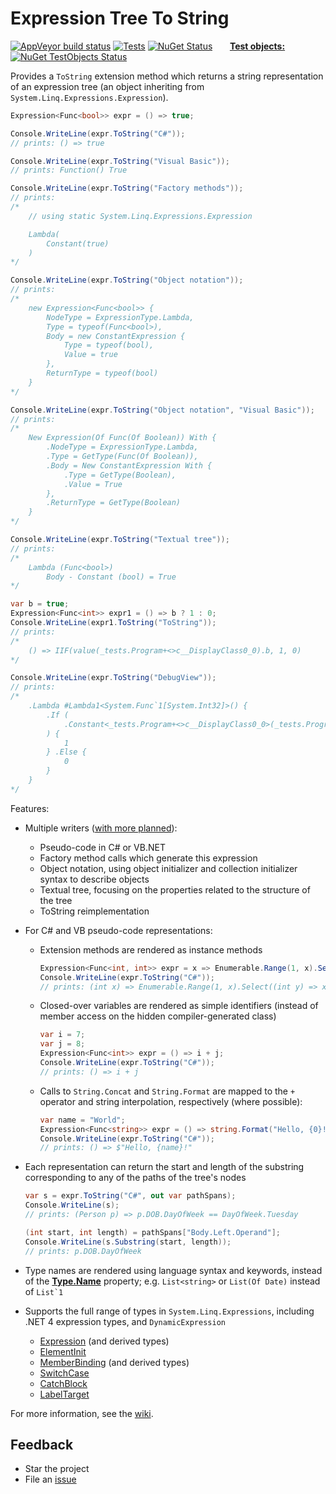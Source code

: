 # Expression Tree To String

[![AppVeyor build status](https://img.shields.io/appveyor/ci/zspitz/expressiontreetostring?style=flat&max-age=86400)](https://ci.appveyor.com/project/zspitz/expressiontreetostring) [![Tests](https://img.shields.io/appveyor/tests/zspitz/expressiontreetostring?compact_message&style=flat&max-age=86400)](https://ci.appveyor.com/project/zspitz/expressiontreetostring) [![NuGet Status](https://img.shields.io/nuget/v/ExpressionTreeToString.svg?style=flat&max-age=86400)](https://www.nuget.org/packages/ExpressionTreeToString/) &nbsp;&nbsp;&nbsp;&nbsp;&nbsp; [**Test objects:**](https://github.com/zspitz/ExpressionTreeToString/wiki/ExpressionTreeTestObjects) [![NuGet TestObjects Status](https://img.shields.io/nuget/v/ExpressionTreeTestObjects.svg?style=flat&max-age=86400)](https://www.nuget.org/packages/ExpressionTreeTestObjects/) 

Provides a `ToString` extension method which returns a string representation of an expression tree (an object inheriting from `System.Linq.Expressions.Expression`).

```csharp
Expression<Func<bool>> expr = () => true;

Console.WriteLine(expr.ToString("C#"));
// prints: () => true

Console.WriteLine(expr.ToString("Visual Basic"));
// prints: Function() True

Console.WriteLine(expr.ToString("Factory methods"));
// prints:
/*
    // using static System.Linq.Expressions.Expression

    Lambda(
        Constant(true)
    )
*/

Console.WriteLine(expr.ToString("Object notation"));
// prints:
/*
    new Expression<Func<bool>> {
        NodeType = ExpressionType.Lambda,
        Type = typeof(Func<bool>),
        Body = new ConstantExpression {
            Type = typeof(bool),
            Value = true
        },
        ReturnType = typeof(bool)
    }
*/

Console.WriteLine(expr.ToString("Object notation", "Visual Basic"));
// prints:
/*
    New Expression(Of Func(Of Boolean)) With {
        .NodeType = ExpressionType.Lambda,
        .Type = GetType(Func(Of Boolean)),
        .Body = New ConstantExpression With {
            .Type = GetType(Boolean),
            .Value = True
        },
        .ReturnType = GetType(Boolean)
    }
*/

Console.WriteLine(expr.ToString("Textual tree"));
// prints:
/*
    Lambda (Func<bool>)
        Body - Constant (bool) = True
*/

var b = true;
Expression<Func<int>> expr1 = () => b ? 1 : 0;
Console.WriteLine(expr1.ToString("ToString"));
// prints:
/*
    () => IIF(value(_tests.Program+<>c__DisplayClass0_0).b, 1, 0)
*/

Console.WriteLine(expr.ToString("DebugView"));
// prints:
/*
    .Lambda #Lambda1<System.Func`1[System.Int32]>() {
        .If (
            .Constant<_tests.Program+<>c__DisplayClass0_0>(_tests.Program+<>c__DisplayClass0_0).b
        ) {
            1
        } .Else {
            0
        }
    }
*/
```

Features:

* Multiple writers ([with more planned](https://github.com/zspitz/ExpressionTreeToString/issues/14)):

  * Pseudo-code in C# or VB.NET
  * Factory method calls which generate this expression
  * Object notation, using object initializer and collection initializer syntax to describe objects
  * Textual tree, focusing on the properties related to the structure of the tree
  * ToString reimplementation

* For C# and VB pseudo-code representations:

  * Extension methods are rendered as instance methods

      ```csharp
      Expression<Func<int, int>> expr = x => Enumerable.Range(1, x).Select(y => x * y).Count();
      Console.WriteLine(expr.ToString("C#"));
      // prints: (int x) => Enumerable.Range(1, x).Select((int y) => x * y).Count()
      ```

  * Closed-over variables are rendered as simple identifiers (instead of member access on the hidden compiler-generated class)

      ```csharp
      var i = 7;
      var j = 8;
      Expression<Func<int>> expr = () => i + j;
      Console.WriteLine(expr.ToString("C#"));
      // prints: () => i + j
      ```
  * Calls to `String.Concat` and `String.Format` are mapped to the `+` operator and string interpolation, respectively (where possible):

      ```csharp
      var name = "World";
      Expression<Func<string>> expr = () => string.Format("Hello, {0}!", name);
      Console.WriteLine(expr.ToString("C#"));
      // prints: () => $"Hello, {name}!"
      ```

* Each representation can return the start and length of the substring corresponding to any of the paths of the tree's nodes

  ```csharp
  var s = expr.ToString("C#", out var pathSpans);
  Console.WriteLine(s);
  // prints: (Person p) => p.DOB.DayOfWeek == DayOfWeek.Tuesday
  
  (int start, int length) = pathSpans["Body.Left.Operand"];
  Console.WriteLine(s.Substring(start, length));
  // prints: p.DOB.DayOfWeek
  ```

* Type names are rendered using language syntax and keywords, instead of the [**Type.Name**](https://docs.microsoft.com/en-us/dotnet/api/system.type.name) property; e.g. `List<string>` or `List(Of Date)` instead of ``List`1``

* Supports the full range of types in `System.Linq.Expressions`, including .NET 4 expression types, and `DynamicExpression`

  * [Expression](https://docs.microsoft.com/en-us/dotnet/api/system.linq.expressions.expression) (and derived types)
  * [ElementInit](https://docs.microsoft.com/en-us/dotnet/api/system.linq.expressions.elementinit)
  * [MemberBinding](https://docs.microsoft.com/en-us/dotnet/api/system.linq.expressions.memberbinding) (and derived types)
  * [SwitchCase](https://docs.microsoft.com/en-us/dotnet/api/system.linq.expressions.switchcase)
  * [CatchBlock](https://docs.microsoft.com/en-us/dotnet/api/system.linq.expressions.catchblock)
  * [LabelTarget](https://docs.microsoft.com/en-us/dotnet/api/system.linq.expressions.labeltarget)
  
For more information, see the [wiki](https://github.com/zspitz/ExpressionTreeToString/wiki).

## Feedback

* Star the project
* File an [issue](https://github.com/zspitz/ExpressionTreeToString/issues)
